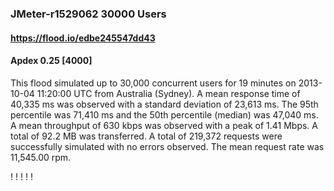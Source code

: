 
### JMeter-r1529062 30000 Users
#### https://flood.io/edbe245547dd43
#### Apdex 0.25 [4000]
This flood simulated up to 30,000 concurrent users for 19 minutes on  2013-10-04 11:20:00 UTC from Australia (Sydney). A mean response time of 40,335 ms was observed with a standard deviation of 23,613 ms. The 95th percentile was 71,410 ms and the 50th percentile (median) was 47,040 ms. A mean throughput of 630 kbps was observed with a peak of 1.41 Mbps. A total of 92.2 MB was transferred. A total of 219,372 requests were successfully simulated with no errors observed. The mean request rate was 11,545.00 rpm. 

\![](./gc/edbe245547dd43/tenured_size.jpg)
\![](./gc/edbe245547dd43/collection_pause_time.jpg)
\![](./gc/edbe245547dd43/cpu_real.jpg)
\![](./gc/edbe245547dd43/promoted_size.jpg)
\![](./gc/edbe245547dd43/young_size.jpg)

